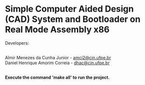 # Simple Computer Aided Design (CAD) System and Bootloader on Real Mode Assembly x86 #

Developers: <br><br>

Almir Menezes da Cunha Junior - amcj2@cin.ufpe.br <br>
Daniel Henrique Amorim Correia - dhac@cin.ufpe.br <br><br>

<b>Execute the command 'make all' to run the project.</b>
